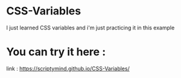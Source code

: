 # CSS-Variables
I just learned CSS variables and i'm just practicing it in this example 


# You can try it here :
link : https://scriptymind.github.io/CSS-Variables/
